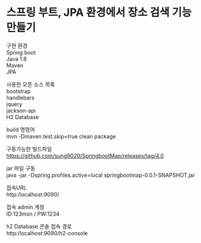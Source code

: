 # 스프링 부트, JPA 환경에서 장소 검색 기능 만들기  

구현 환경  
Spring boot  
Java 1.8  
Maven  
JPA  

사용한 오픈 소스 목록  
bootstrap  
handlebars  
jquery  
jackson-api  
H2 Database  


build 명령어   
mvn -Dmaven.test.skip=true clean package  


구동가능한 빌드파일  
https://github.com/sung9020/SpringbootMap/releases/tag/4.0  


jar 파일 구동  
java -jar -Dspring.profiles.active=local springbootmap-0.0.1-SNAPSHOT.jar  


접속URL  
http:/localhost:9090/  


접속 admin 계정  
ID:123msn / PW:1234  


h2 Database 콘솔 접속 경로  
http:/localhost:9090/h2-console  
